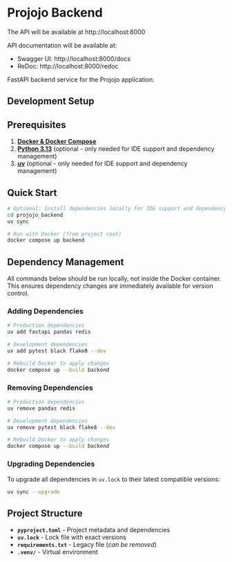 # Projojo Backend

The API will be available at http://localhost:8000

API documentation will be available at:
- Swagger UI: http://localhost:8000/docs
- ReDoc: http://localhost:8000/redoc

FastAPI backend service for the Projojo application.

## Development Setup

## Prerequisites

1. **[Docker & Docker Compose](https://www.docker.com/get-started/)**
2. **[Python 3.13](https://www.python.org/downloads/)** (optional - only needed for IDE support and dependency management)
3. **[uv](https://docs.astral.sh/uv/getting-started/installation/)** (optional - only needed for IDE support and dependency management)

## Quick Start
```bash
# Optional: Install dependencies locally for IDE support and dependency management
cd projojo_backend
uv sync

# Run with Docker (from project root)
docker compose up backend
```

## Dependency Management

All commands below should be run locally, not inside the Docker container. This ensures dependency changes are immediately available for version control.

### Adding Dependencies
```bash
# Production dependencies
uv add fastapi pandas redis

# Development dependencies
uv add pytest black flake8 --dev

# Rebuild Docker to apply changes
docker compose up --build backend
```

### Removing Dependencies
```bash
# Production dependencies
uv remove pandas redis

# Development dependencies
uv remove pytest black flake8 --dev

# Rebuild Docker to apply changes
docker compose up --build backend
```

### Upgrading Dependencies
To upgrade all dependencies in `uv.lock` to their latest compatible versions:
```bash
uv sync --upgrade
```

## Project Structure

- **`pyproject.toml`** - Project metadata and dependencies
- **`uv.lock`** - Lock file with exact versions
- **`requirements.txt`** - Legacy file (*can be removed*)
- **`.venv/`** - Virtual environment
